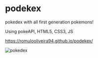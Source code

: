 # podekex

 pokedex with all first generation pokemons!
 
 Using pokeAPI, HTML5, CSS3, JS
 
 https://romulooliveira94.github.io/podekex/
 
![pokedex](https://user-images.githubusercontent.com/99622544/156774974-404dfe47-935a-402b-88c4-1450f92c4833.gif)
